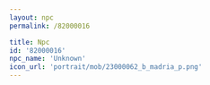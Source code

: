 ```yaml
---
layout: npc
permalink: /82000016

title: Npc
id: '82000016'
npc_name: 'Unknown'
icon_url: 'portrait/mob/23000062_b_madria_p.png'
---
```

